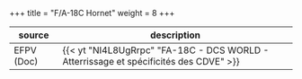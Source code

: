 +++
title = "F/A-18C Hornet"
weight = 8
+++

source       | description
------------ | -----------
EFPV (Doc)   | {{< yt "NI4L8UgRrpc" "FA-18C - DCS WORLD - Atterrissage et spécificités des CDVE" >}}
